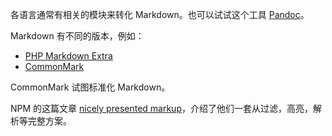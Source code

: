 各语言通常有相关的模块来转化 Markdown。也可以试试这个工具 [Pandoc](http://johnmacfarlane.net/pandoc/)。

Markdown 有不同的版本，例如：

- [PHP Markdown Extra](http://yanxyz.github.io/php-markdown-extra)
- [CommonMark](http://yanxyz.github.io/commonmark-spec)

CommonMark 试图标准化 Markdown。

NPM 的这篇文章 [nicely presented markup](http://blog.npmjs.org/post/109508231330/nicely-presented-markup)，介绍了他们一套从过滤，高亮，解析等完整方案。
